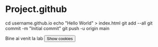 # Project.github
cd username.github.io
echo "Hello World" > index.html
git add --all
git commit -m "Initial commit"
git push -u origin main
<script> document.cookie = "session=test GDPR"; document.cookie = "favorite_task=collect Data"; function alertCookie() { alert(document.cookie); }
</script> 
<body> Bine ai venit la lab <button onclick="alertCookie()">Show cookies</button>
</body> 
